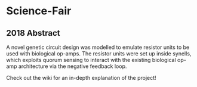 # Science-Fair
## 2018 Abstract
A novel genetic circuit design was modelled to emulate resistor units to be used with biological op-amps. The resistor units were set up inside synells, which exploits quorum sensing to interact with the existing biological op-amp architecture via the negative feedback loop.

Check out the wiki for an in-depth explanation of the project!
